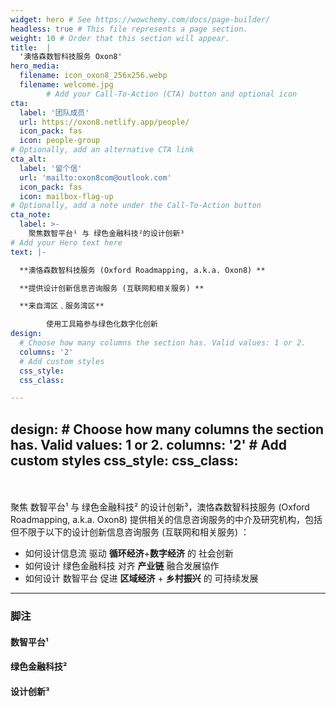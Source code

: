 ```yaml
---
widget: hero # See https://wowchemy.com/docs/page-builder/
headless: true # This file represents a page section.
weight: 10 # Order that this section will appear.
title:  |
  '澳恪森数智科技服务 Oxon8'
hero_media: 
  filename: icon_oxon8_256x256.webp
  filename: welcome.jpg
        # Add your Call-To-Action (CTA) button and optional icon
cta:
  label: '团队成员'
  url: https://oxon8.netlify.app/people/
  icon_pack: fas
  icon: people-group
# Optionally, add an alternative CTA link
cta_alt:
  label: '留个信'
  url: 'mailto:oxon8com@outlook.com'
  icon_pack: fas
  icon: mailbox-flag-up
# Optionally, add a note under the Call-To-Action button
cta_note:
  label: >-
    聚焦数智平台¹ 与 绿色金融科技²的设计创新³
# Add your Hero text here
text: |-

  **澳恪森数智科技服务 (Oxford Roadmapping, a.k.a. Oxon8) **

  **提供设计创新信息咨询服务 (互联网和相关服务) **

  **来自湾区﹑服务湾区**

        使用工具箱参与绿色化数字化创新
design:
  # Choose how many columns the section has. Valid values: 1 or 2.
  columns: '2'
  # Add custom styles
  css_style:
  css_class:

---
```

   design:
      # Choose how many columns the section has. Valid values: 1 or 2.
      columns: '2'
      # Add custom styles
      css_style:
      css_class:
---

<br>
<br>聚焦<span class="highlight-container highlight-yellow"><span class="highlight"> 数智平台¹</span></span> 与 <span class="highlight-container highlight-green"><span class="highlight"> 绿色金融科技²</span></span> 的设计创新³，<span class="highlight-container highlight-fushia"><span class="highlight">澳恪森数智科技服务</span></span> (Oxford Roadmapping, a.k.a. Oxon8)  提供相关的信息咨询服务的中介及研究机构，包括但不限于以下的设计创新信息咨询服务 (互联网和相关服务) ：

*  如何设计<span class="highlight-container highlight-fushia"><span class="highlight">信息流</span></span> 驱动  **循环经济**+**数字经济** 的 社会创新
*  如何设计 <span class="highlight-container highlight-green"><span class="highlight"> 绿色金融科技</span></span> 对齐  **产业链** 融合发展協作
*  如何设计<span class="highlight-container highlight-yellow"><span class="highlight"> 数智平台</span></span> 促进 **区域经济** + **乡村振兴** 的 可持续发展

-----

### 脚注

#### 数智平台¹

#### 绿色金融科技²

#### 设计创新³